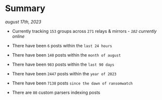 
# Summary
_august 17th, 2023_

- Currently tracking `153` groups across `271` relays & mirrors - _`102` currently online_

- There have been `6` posts within the `last 24 hours`

- There have been `140` posts within the `month of august`

- There have been `983` posts within the `last 90 days`

- There have been `2447` posts within the `year of 2023`

- There have been `7138` posts `since the dawn of ransomwatch`

- There are `80` custom parsers indexing posts

